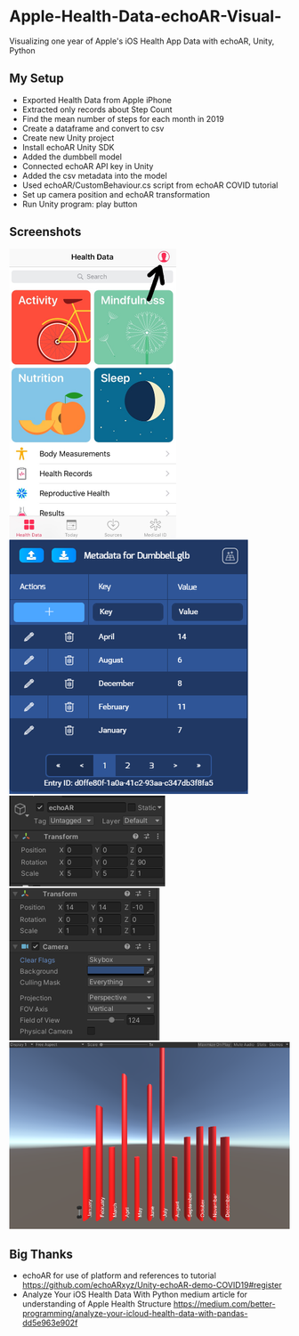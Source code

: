 # Apple-Health-Data-echoAR-Visual-
Visualizing one year of Apple's iOS Health App Data with echoAR, Unity, Python

## My Setup
- Exported Health Data from Apple iPhone
- Extracted only records about Step Count
- Find the mean number of steps for each month in 2019
- Create a dataframe and convert to csv
- Create new Unity project
- Install echoAR Unity SDK
- Added the dumbbell model 
- Connected echoAR API key in Unity
- Added the csv metadata into the model
- Used echoAR/CustomBehaviour.cs script from echoAR COVID tutorial
- Set up camera position and echoAR transformation
- Run Unity program: play button

## Screenshots
<img src="Images/AppleiOS_LI.jpg" width="300">
<img src="Images/echoAR.PNG">
<img src="Images/Transform.PNG">
<img src="Images/UnityCamera.PNG">
<img src="Images/Visual.PNG">

## Big Thanks
- echoAR for use of platform and references to tutorial 
  https://github.com/echoARxyz/Unity-echoAR-demo-COVID19#register
- Analyze Your iOS Health Data With Python medium article for understanding of Apple Health Structure
  https://medium.com/better-programming/analyze-your-icloud-health-data-with-pandas-dd5e963e902f

